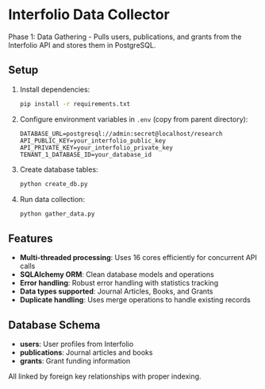 # Interfolio Data Collector

Phase 1: Data Gathering - Pulls users, publications, and grants from the Interfolio API and stores them in PostgreSQL.

## Setup

1. Install dependencies:
   ```bash
   pip install -r requirements.txt
   ```

2. Configure environment variables in `.env` (copy from parent directory):
   ```
   DATABASE_URL=postgresql://admin:secret@localhost/research
   API_PUBLIC_KEY=your_interfolio_public_key
   API_PRIVATE_KEY=your_interfolio_private_key
   TENANT_1_DATABASE_ID=your_database_id
   ```

3. Create database tables:
   ```bash
   python create_db.py
   ```

4. Run data collection:
   ```bash
   python gather_data.py
   ```

## Features

- **Multi-threaded processing**: Uses 16 cores efficiently for concurrent API calls
- **SQLAlchemy ORM**: Clean database models and operations
- **Error handling**: Robust error handling with statistics tracking
- **Data types supported**: Journal Articles, Books, and Grants
- **Duplicate handling**: Uses merge operations to handle existing records

## Database Schema

- **users**: User profiles from Interfolio
- **publications**: Journal articles and books  
- **grants**: Grant funding information

All linked by foreign key relationships with proper indexing.